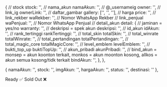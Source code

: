 {
// stock
stock: '',
// nama_akun
namaAkun: '',
// @_usernameig
owner: '',
// link_ig
ownerLink: '',
// daftar_gambar
gallery: ['', '', ''],
// harga
price: '',
// link_rekber
waRekber: '', // Nomor WhatsApp Rekber
// link_penjual
waPenjual: '', // Nomor WhatsApp Penjual
// detail_akun
detail: {
    // jaminan = yes/no
    warranty: '',
    // deskripsi = spek akun
    deskripsi: '',
    // id_akun
    idAkun: '',
    // rank_tertinggi
    rankTertinggi: '',
    // total_skin
    totalSkin: '',
    // total_winrate
    totalWinrate: '',
    // total_pertandingan
    totalPertandingan: '',
    // total_magic_core
    totalMagicCore: '',
    // level_emblem
    levelEmblem: '',
    // bukti_top_up
    buktiTopUp: '',
    // akun_pribadi
    akunPribadi: '',
    // bind_akun = monsep = akun koonton terkait, monkos = akun moonton kosong, allkos = akun semua kosong/tidk terkait
    bindAkun: '',
},
},

<!-- app.js -->
{
    namaAkun: '',
    stock: '',
    imgAkun: '',
    hargaAkun: '',
    status: '',
    destinasi: ''
},

<!-- status untuk app.js -->
Ready ✅
Sold Out ❌